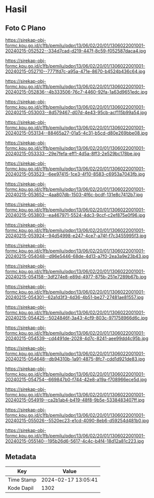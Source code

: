 # Hasil

## Foto C Plano

https://sirekap-obj-formc.kpu.go.id/c1fb/pemilu/pdpr/13/06/02/20/01/1306022001001-20240215-052522--334d7cad-d219-447f-8c59-f052587daca4.jpg

https://sirekap-obj-formc.kpu.go.id/c1fb/pemilu/pdpr/13/06/02/20/01/1306022001001-20240215-052710--7771fd7c-a95a-471e-8670-b4524b436c64.jpg

https://sirekap-obj-formc.kpu.go.id/c1fb/pemilu/pdpr/13/06/02/20/01/1306022001001-20240215-052836--4b333506-76c7-4460-92fa-1a63d9651edc.jpg

https://sirekap-obj-formc.kpu.go.id/c1fb/pemilu/pdpr/13/06/02/20/01/1306022001001-20240215-053003--8d579467-d07d-4e43-95cb-acf115b99a54.jpg

https://sirekap-obj-formc.kpu.go.id/c1fb/pemilu/pdpr/13/06/02/20/01/1306022001001-20240215-053134--88465a27-01a5-4c31-b5cd-d80e269bbe08.jpg

https://sirekap-obj-formc.kpu.go.id/c1fb/pemilu/pdpr/13/06/02/20/01/1306022001001-20240215-053333--29e7fefa-eff1-4d5a-8ff3-2e529bc178be.jpg

https://sirekap-obj-formc.kpu.go.id/c1fb/pemilu/pdpr/13/06/02/20/01/1306022001001-20240215-053523--6ee97415-1ce3-4f10-8583-c6953a7043fb.jpg

https://sirekap-obj-formc.kpu.go.id/c1fb/pemilu/pdpr/13/06/02/20/01/1306022001001-20240215-053652--4aa807db-1503-4f6c-bcdf-131e8c7412b7.jpg

https://sirekap-obj-formc.kpu.go.id/c1fb/pemilu/pdpr/13/06/02/20/01/1306022001001-20240215-053803--ea467971-5524-4dc3-9ccf-c2ef875e0f96.jpg

https://sirekap-obj-formc.kpu.go.id/c1fb/pemilu/pdpr/13/06/02/20/01/1306022001001-20240215-053924--94d54998-e247-4ce7-a74f-f7c3455995f3.jpg

https://sirekap-obj-formc.kpu.go.id/c1fb/pemilu/pdpr/13/06/02/20/01/1306022001001-20240215-054048--d96e5446-68de-4d13-a7f0-2ea3a9e23b43.jpg

https://sirekap-obj-formc.kpu.go.id/c1fb/pemilu/pdpr/13/06/02/20/01/1306022001001-20240215-054158--3df274e8-e89d-4977-875b-251e7289b67b.jpg

https://sirekap-obj-formc.kpu.go.id/c1fb/pemilu/pdpr/13/06/02/20/01/1306022001001-20240215-054301--62a1d3f3-4d36-4b51-be27-27481ae81557.jpg

https://sirekap-obj-formc.kpu.go.id/c1fb/pemilu/pdpr/13/06/02/20/01/1306022001001-20240215-054425--5024846f-3a43-4cf9-803c-971758966d6c.jpg

https://sirekap-obj-formc.kpu.go.id/c1fb/pemilu/pdpr/13/06/02/20/01/1306022001001-20240215-054539--cd4491de-2028-4d7c-8241-aee99dd4c95b.jpg

https://sirekap-obj-formc.kpu.go.id/c1fb/pemilu/pdpr/13/06/02/20/01/1306022001001-20240215-054648--db94310b-1a91-4875-8fc7-cdd1d921de83.jpg

https://sirekap-obj-formc.kpu.go.id/c1fb/pemilu/pdpr/13/06/02/20/01/1306022001001-20240215-054754--669847b0-f744-42e8-a19a-f708966ece5d.jpg

https://sirekap-obj-formc.kpu.go.id/c1fb/pemilu/pdpr/13/06/02/20/01/1306022001001-20240215-054919--ca2b1ab4-b419-48f8-9b5e-5338483407ff.jpg

https://sirekap-obj-formc.kpu.go.id/c1fb/pemilu/pdpr/13/06/02/20/01/1306022001001-20240215-055026--5520ec23-e1cd-4090-8eb6-d59254d481b0.jpg

https://sirekap-obj-formc.kpu.go.id/c1fb/pemilu/pdpr/13/06/02/20/01/1306022001001-20240215-055140--195b26d6-5617-4c4c-b4f4-18d12a81c223.jpg


## Metadata

| Key        | Value               |
| ---------- | ------------------- |
| Time Stamp | 2024-02-17 13:05:41 |
| Kode Dapil | 1302                |



